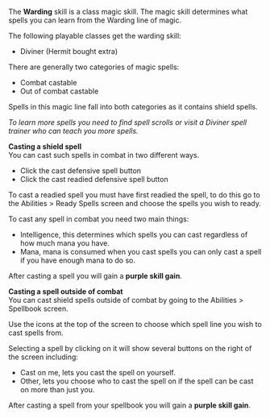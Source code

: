 The **Warding** skill is a class magic skill. The magic skill determines what spells you can learn from the Warding line of magic.

The following playable classes get the warding skill:

*   Diviner (Hermit bought extra)

There are generally two categories of magic spells:

*   Combat castable
*   Out of combat castable

Spells in this magic line fall into both categories as it contains shield spells.

_To learn more spells you need to find spell scrolls or visit a Diviner spell trainer who can teach you more spells._  

**Casting a shield spell**  
You can cast such spells in combat in two different ways.

*   Click the cast defensive spell button
*   Click the cast readied defensive spell button

To cast a readied spell you must have first readied the spell, to do this go to the Abilities > Ready Spells screen and choose the spells you wish to ready.

To cast any spell in combat you need two main things:

*   Intelligence, this determines which spells you can cast regardless of how much mana you have.
*   Mana, mana is consumed when you cast spells you can only cast a spell if you have enough mana to do so.

After casting a spell you will gain a **purple skill gain**.

**Casting a spell outside of combat**  
You can cast shield spells outside of combat by going to the Abilities > Spellbook screen.

Use the icons at the top of the screen to choose which spell line you wish to cast spells from. 

Selecting a spell by clicking on it will show several buttons on the right of the screen including:

*   Cast on me, lets you cast the spell on yourself.
*   Other, lets you choose who to cast the spell on if the spell can be cast on more than just you.

After casting a spell from your spellbook you will gain a **purple skill gain**.
